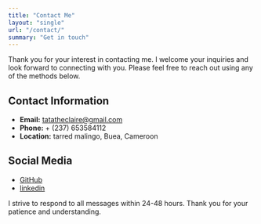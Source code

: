 ```yaml
---
title: "Contact Me"
layout: "single"
url: "/contact/"
summary: "Get in touch"
---
```


Thank you for your interest in contacting me. I welcome your inquiries and look forward to connecting with you. Please feel free to reach out using any of the methods below.

## Contact Information

- **Email:** tatatheclaire@gmail.com
- **Phone:** + (237) 653584112
- **Location:** tarred malingo, Buea, Cameroon

## Social Media

- [GitHub](https://github.com/TATA-THECLAIRE)
- [linkedin](https://twitter.com/TataTheclaire)
 




I strive to respond to all messages within 24-48 hours. Thank you for your patience and understanding.